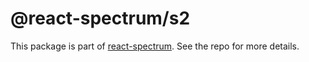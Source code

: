 # @react-spectrum/s2

This package is part of [react-spectrum](https://github.com/adobe/react-spectrum). See the repo for more details.